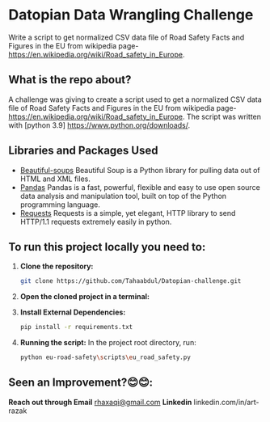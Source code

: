 # Datopian Data Wrangling Challenge 
 Write a script to get normalized CSV data file of Road Safety Facts and Figures in the EU from wikipedia page- https://en.wikipedia.org/wiki/Road_safety_in_Europe.

## What is the repo about? 
A challenge was giving to create a script used to get a normalized CSV data file of Road Safety Facts and Figures in the EU from wikipedia page- https://en.wikipedia.org/wiki/Road_safety_in_Europe. The script was written with [python 3.9] https://www.python.org/downloads/. 


## Libraries and Packages Used

- [Beautiful-soups](https://beautiful-soup-4.readthedocs.io/en/latest/) 
Beautiful Soup is a Python library for pulling data out of HTML and XML files.
- [Pandas](https://pandas.pydata.org/)
Pandas is a fast, powerful, flexible and easy to use open source data analysis and manipulation tool,
built on top of the Python programming language.
- [Requests](https://pypi.org/project/requests/)
Requests is a simple, yet elegant, HTTP library to send HTTP/1.1 requests extremely easily in python.


## To run this project locally you need to:

1. **Clone the repository:**
    ```sh
    git clone https://github.com/Tahaabdul/Datopian-challenge.git
    ```

2. **Open the cloned project in a terminal:**

3. **Install External Dependencies:**
    ```sh
    pip install -r requirements.txt
    ```

4. **Running the script:**
      In the project root directory, run:
    ```sh
    python eu-road-safety\scripts\eu_road_safety.py
    ```

## Seen an Improvement?😊😊:

**Reach out through Email** rhaxaqi@gmail.com
**Linkedin**
linkedin.com/in/art-razak